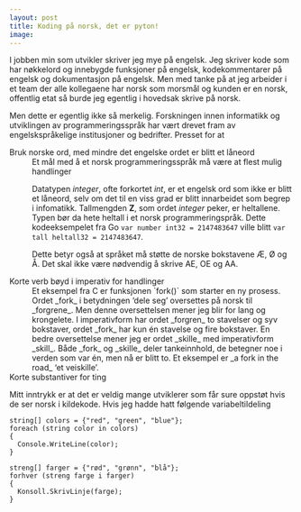 ```yaml
---
layout: post
title: Koding på norsk, det er pyton!
image:
---
```


I jobben min som utvikler skriver jeg mye på engelsk. Jeg skriver kode som har nøkkelord og innebygde funksjoner på engelsk, kodekommentarer på engelsk og dokumentasjon på engelsk. Men med tanke på at jeg arbeider i et team der alle kollegaene har norsk som morsmål og kunden er en norsk, offentlig etat så burde jeg egentlig i hovedsak skrive på norsk.

Men dette er egentlig ikke så merkelig. Forskningen innen informatikk og utviklingen av programmeringsspråk har vært drevet fram av engelskspråkelige institusjoner og bedrifter. Presset for at

<dl>
<dt>Bruk norske ord, med mindre det engelske ordet er blitt et låneord</dt>
<dd markdown="1">
Et mål med å et norsk programmeringsspråk må være at flest mulig handlinger

Datatypen _integer_, ofte forkortet _int_, er et engelsk ord som ikke er blitt et låneord, selv om det til en viss grad er blitt innarbeidet som begrep i infomatikk. Tallmengden __Z__, som ordet _integer_ peker, er heltallene. Typen bør da hete heltall i et norsk programmeringspråk. Dette kodeeksempelet fra Go `var number int32 = 2147483647` ville blitt `var tall heltall32 = 2147483647`.


Dette betyr også at språket må støtte de norske bokstavene Æ, Ø og Å. Det skal ikke være nødvendig å skrive AE, OE og AA.
</dd>

<dt>Korte verb bøyd i imperativ for handlinger</dt>
<dd markdown="1">
Et eksempel fra C er funksjonen `fork()` som starter en ny prosess. Ordet _fork_ i betydningen ‘dele seg’ oversettes på norsk til _forgrene_. Men denne oversettelsen mener jeg blir for lang og krongelete. I imperativform har ordet _forgren_ to stavelser og syv bokstaver, ordet _fork_ har kun én stavelse og fire bokstaver. En bedre oversettelse mener jeg er ordet _skille_ med imperativform _skill_. Både _fork_ og _skille_ deler tankeinnhold, de betegner noe i verden som var én, men nå er blitt to. Et eksempel er _a fork in the road_ ‘et veiskille’.
</dd>

<dt>Korte substantiver for ting</dt>
<dd markdown="1">
</dd>
</dl>

Mitt inntrykk er at det er veldig mange utviklerer som får sure oppstøt hvis de ser norsk i kildekode. Hvis jeg hadde hatt følgende variabeltildeling

```
string[] colors = {"red", "green", "blue"};
foreach (string color in colors)
{
  Console.WriteLine(color);
}
```

```
streng[] farger = {"rød", "grønn", "blå"};
forhver (streng farge i farger)
{
  Konsoll.SkrivLinje(farge);
}
```
